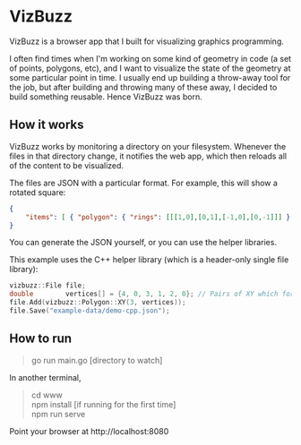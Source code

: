 # VizBuzz
VizBuzz is a browser app that I built for visualizing graphics programming.

I often find times when I'm working on some kind of geometry in code (a set of points, polygons, etc),
and I want to visualize the state of the geometry at some particular point in time. I usually
end up building a throw-away tool for the job, but after building and throwing many of these away,
I decided to build something reusable. Hence VizBuzz was born.

## How it works
VizBuzz works by monitoring a directory on your filesystem. Whenever the files in that directory
change, it notifies the web app, which then reloads all of the content to be visualized.

The files are JSON with a particular format. For example, this will show a rotated square:

```json
{
	"items": [ { "polygon": { "rings": [[[1,0],[0,1],[-1,0],[0,-1]]] } } ]
}
```

You can generate the JSON yourself, or you can use the helper libraries.

This example uses the C++ helper library (which is a header-only single file library):

```cpp
vizbuzz::File file;
double        vertices[] = {4, 0, 3, 1, 2, 0}; // Pairs of XY which form a triangle
file.Add(vizbuzz::Polygon::XY(3, vertices));
file.Save("example-data/demo-cpp.json");
```

## How to run
> go run main.go [directory to watch]

In another terminal,
> cd www  
> npm install [if running for the first time]  
> npm run serve

Point your browser at http://localhost:8080

